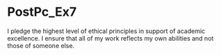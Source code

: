 # PostPc_Ex7
I pledge the highest level of ethical principles in support of academic excellence.
I ensure that all of my work reflects my own abilities and not those of someone else.